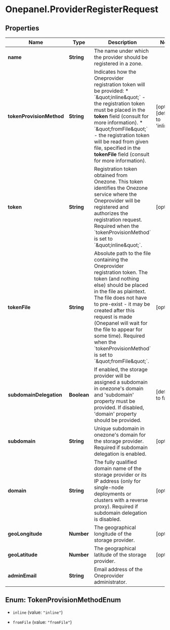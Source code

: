 # Onepanel.ProviderRegisterRequest

## Properties
Name | Type | Description | Notes
------------ | ------------- | ------------- | -------------
**name** | **String** | The name under which the provider should be registered in a zone.  | 
**tokenProvisionMethod** | **String** | Indicates how the Oneprovider registration token will be provided: * &#x60;\&quot;inline\&quot;&#x60; - the registration token must be placed in the **token**   field (consult for more information). * &#x60;\&quot;fromFile\&quot;&#x60; - the registration token will be read from given file,   specified in the **tokenFile** field (consult for more information).  | [optional] [default to &#39;inline&#39;]
**token** | **String** | Registration token obtained from Onezone. This token identifies the Onezone service where the Oneprovider will be registered and authorizes the registration request. Required when the &#x60;tokenProvisionMethod&#x60; is set to &#x60;\&quot;inline\&quot;&#x60;.  | [optional] 
**tokenFile** | **String** | Absolute path to the file containing the Oneprovider registration token. The token (and nothing else) should be placed in the file as plaintext. The file does not have to pre-exist - it may be created after this request is made (Onepanel will wait for the file to appear for some time). Required when the &#x60;tokenProvisionMethod&#x60; is set to &#x60;\&quot;fromFile\&quot;&#x60;.  | [optional] 
**subdomainDelegation** | **Boolean** | If enabled, the storage provider will be assigned a subdomain in onezone&#39;s domain and &#39;subdomain&#39; property must be provided. If disabled, &#39;domain&#39; property should be provided.  | [default to false]
**subdomain** | **String** | Unique subdomain in onezone&#39;s domain for the storage provider. Required if subdomain delegation is enabled.  | [optional] 
**domain** | **String** | The fully qualified domain name of the storage provider or its IP address (only for single-node deployments or clusters with a reverse proxy). Required if subdomain delegation is disabled.  | [optional] 
**geoLongitude** | **Number** | The geographical longitude of the storage provider.  | [optional] 
**geoLatitude** | **Number** | The geographical latitude of the storage provider.  | [optional] 
**adminEmail** | **String** | Email address of the Oneprovider administrator. | 


<a name="TokenProvisionMethodEnum"></a>
## Enum: TokenProvisionMethodEnum


* `inline` (value: `"inline"`)

* `fromFile` (value: `"fromFile"`)




